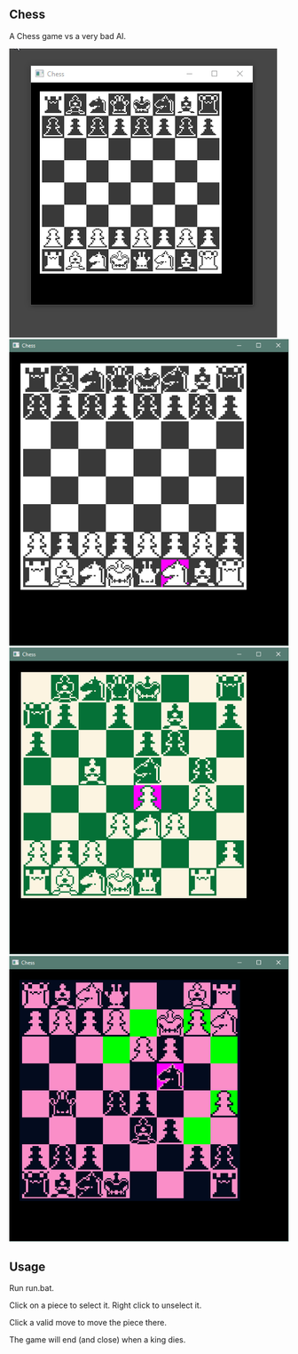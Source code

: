 ## Chess
A Chess game vs a very bad AI.

![Chess game gif 1](assets/chess.gif?raw=true "Chess gif")
![Chess game screenshot 1](assets/chess_ss_1.png?raw=true "Chess default color")
![Chess game screenshot 2](assets/chess_ss_2.png?raw=true "Chess green color")
![Chess game screenshot 3](assets/chess_ss_3.png?raw=true "Chess pink color")

## Usage
Run run.bat.

Click on a piece to select it. Right click to unselect it.

Click a valid move to move the piece there.

The game will end (and close) when a king dies.

